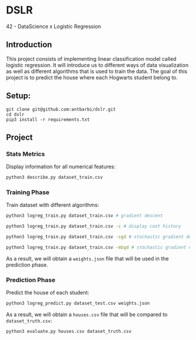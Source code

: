 # DSLR

42 - DataScience x Logistic Regression

## Introduction
This project consists of implementing linear classification model called logistic regression. It will introduce us to different ways of data visualization as well as different algorithms that is used to train the data. The goal of this project is to predict the house where each Hogwarts student belong to.

## Setup:
```
git clone git@github.com:antbarbi/dslr.git
cd dslr
pip3 install -r requirements.txt
```

## Project

### Stats Metrics
Display information for all numerical features:
```bash
python3 describe.py dataset_train.csv
```

### Training Phase
Train dataset with different algorithms:
```bash
python3 logreg_train.py dataset_train.csv # gradient descent
```
```bash
python3 logreg_train.py dataset_train.csv -c # display cost history
```
```bash
python3 logreg_train.py dataset_train.csv -sgd # stochastic gradient descent
```
```bash
python3 logreg_train.py dataset_train.csv -mbgd # stochastic gradient descent
```
As a result, we will obtain a `weights.json` file that will be used in the prediction phase.

### Prediction Phase
Predict the house of each student:
```bash
python3 logreg_predict.py dataset_test.csv weights.json
```

As a result, we will obtain a `houses.csv` file that will be compared to `dataset_truth.csv`:
```bash
python3 evaluate.py houses.csv dataset_truth.csv
```
